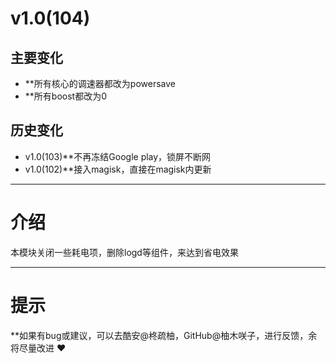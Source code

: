 # v1.0(104)

## 主要变化

- **所有核心的调速器都改为powersave
- **所有boost都改为0

## 历史变化

- v1.0(103)**不再冻结Google play，锁屏不断网
- v1.0(102)**接入magisk，直接在magisk内更新

---

# 介绍

本模块关闭一些耗电项，删除logd等组件，来达到省电效果

---

# 提示

**如果有bug或建议，可以去酷安@柊疏柚，GitHub@柚木咲子，进行反馈，余将尽量改进 ❤️
